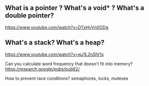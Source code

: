## What is a pointer ? What's a void* ? What's a double pointer?
https://www.youtube.com/watch?v=DTxHyVn0ODg

## What's a stack? What's a heap?
https://www.youtube.com/watch?v=wJ1L2nSIV1s

Can you calculate word frequency that doesn't fit into memory?
https://research.google/pubs/pub62/


How to prevent race conditions? semaphores, locks, mutexes